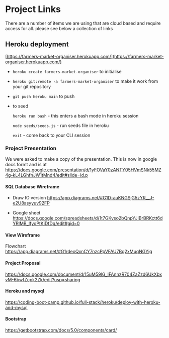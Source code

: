 # Project Links

There are a number of items we are using that are cloud based and require access for all. please see below a collection of links

## Heroku deployment
[https://farmers-market-organiser.herokuapp.com/](https://farmers-market-organiser.herokuapp.com/) 

- `heroku create farmers-market-organiser` to initialise
- `heroku git:remote -a farmers-market-organiser` to make it work from your git repository
- `git push heroku main` to push
- to seed

    `heroku run bash` - this enters a bash mode in heroku session

    `node seeds/seeds.js` - run seeds file in heroku

    `exit` - come back to your CLI session



### Project Presentation
We were asked to make a copy of the presentation. This is now in google docs formt and is at
https://docs.google.com/presentation/d/1yFOVaY0zANTY05HVmSNk55MZ4g-kL4LGhfnJW1tMnd4/edit#slide=id.p

#### SQL Database Wireframe
- Draw IO version
https://app.diagrams.net/#G1D-auKNGSjG5zYR__J-e2U8asyyuv92FP

- Google sheet
https://docs.google.com/spreadsheets/d/1t7GKvso2bQnpYJlBrBRKctt6dYRlMB_lfyoPtKiDfDg/edit#gid=0

#### View Wireframe
Flowchart https://app.diagrams.net/#G1rdeoQxnCY7nzcPpVFAU7Bg2xMuqNGYjg


#### Project Proposal
https://docs.google.com/document/d/15uM59lG_IFAnnzR704ZaZzd6UkXbxvM-6bwfZcpk2Zk/edit?usp=sharing

#### Heroku and mysql
https://coding-boot-camp.github.io/full-stack/heroku/deploy-with-heroku-and-mysql

#### Bootstrap
https://getbootstrap.com/docs/5.0/components/card/